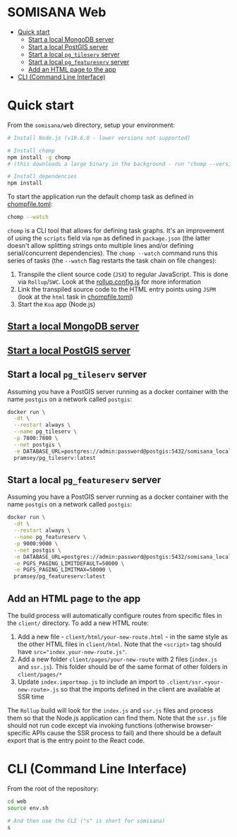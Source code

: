 # SOMISANA Web

<!-- START doctoc generated TOC please keep comment here to allow auto update -->
<!-- DON'T EDIT THIS SECTION, INSTEAD RE-RUN doctoc TO UPDATE -->

- [Quick start](#quick-start)
  - [Start a local MongoDB server](#start-a-local-mongodb-server)
  - [Start a local PostGIS server](#start-a-local-postgis-server)
  - [Start a local `pg_tileserv` server](#start-a-local-pg_tileserv-server)
  - [Start a local `pg_featureserv` server](#start-a-local-pg_featureserv-server)
  - [Add an HTML page to the app](#add-an-html-page-to-the-app)
- [CLI (Command Line Interface)](#cli-command-line-interface)

<!-- END doctoc generated TOC please keep comment here to allow auto update -->

# Quick start

From the `somisana/web` directory, setup your environment:

```sh
# Install Node.js (v19.6.0 - lower versions not supported)

# Install chomp
npm install -g chomp
# (this downloads a large binary in the background - run "chomp --version", which will output once the binary is downloaded)

# Install dependencies
npm install
```

To start the application run the default chomp task as defined in [chompfile.toml](chompfile.toml):

```sh
chomp --watch
```

`chomp` is a CLI tool that allows for defining task graphs. It's an improvement of using the `scripts` field via `npm` as defined in `package.json` (the latter doesn't allow splitting strings onto multiple lines and/or defining serial/concurrent dependencies). The `chomp --watch` command runs this series of tasks (the `--watch` flag restarts the task chain on file changes):

1. Transpile the client source code (`JSX`) to regular JavaScript. This is done via `Rollup`/`SWC`. Look at the [rollup.config.js](rollup.config.js) for more information
2. Link the transpiled source code to the HTML entry points using `JSPM` (look at the `html` task in [chompfile.toml](chompfile.toml))
3. Start the `Koa` app (Node.js)

## [Start a local MongoDB server](https://github.com/SAEON/mongo#local-development)

## [Start a local PostGIS server](https://github.com/SAEON/postgis#local-development)

## Start a local `pg_tileserv` server
Assuming you have a PostGIS server running as a docker container with the name `postgis` on a network called `postgis`:

```sh
docker run \
  -dt \
  --restart always \
  --name pg_tileserv \
  -p 7800:7800 \
  --net postgis \
  -e DATABASE_URL=postgres://admin:password@postgis:5432/somisana_local \
  pramsey/pg_tileserv:latest
```

## Start a local `pg_featureserv` server
Assuming you have a PostGIS server running as a docker container with the name `postgis` on a network called `postgis`:

```sh
docker run \
  -dt \
  --restart always \
  --name pg_featureserv \
  -p 9000:9000 \
  --net postgis \
  -e DATABASE_URL=postgres://admin:password@postgis:5432/somisana_local \
  -e PGFS_PAGING_LIMITDEFAULT=50000 \
  -e PGFS_PAGING_LIMITMAX=50000 \
  pramsey/pg_featureserv:latest
```

## Add an HTML page to the app

The build process will automatically configure routes from specific files in the `client/` directory. To add a new HTML route:

1. Add a new file - `client/html/your-new-route.html` - in the same style as the other HTML files in `client/html`. Note that the `<script>` tag should have `src="index.your-new-route.js"`.
2. Add a new folder `client/pages/your-new-route` with 2 files (`index.js` and `ssr.js`). This folder should be of the same format of other folders in `client/pages/*`
3. Update `index.importmap.js` to include an import to `.client/ssr.<your-new-route>.js` so that the imports defined in the client are available at SSR time

The `Rollup` build will look for the `index.js` and `ssr.js` files and process them so that the Node.js application can find them. Note that the `ssr.js` file should not run code except via invoking functions (otherwise browser-specific APIs cause the SSR process to fail) and there should be a default export that is the entry point to the React code.

# CLI (Command Line Interface)
From the root of the repository:

```sh
cd web
source env.sh

# And then use the CLI ("s" is short for somisana)
s
```
